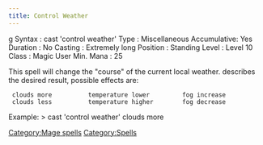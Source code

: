 ```yaml
---
title: Control Weather
---
```


<nowiki>g Syntax : cast 'control weather' Type : Miscellaneous
Accumulative: Yes Duration : No Casting : Extremely long Position :
Standing Level : Level 10 Class : Magic User Min. Mana : 25

</pre>

This spell will change the "course" of the current local weather.
describes the desired result, possible effects are:

` clouds more          temperature lower         fog increase`
` clouds less          temperature higher        fog decrease`

Example: \> cast 'control weather' clouds more

[Category:Mage spells](Category:Mage_spells "wikilink")
[Category:Spells](Category:Spells "wikilink")